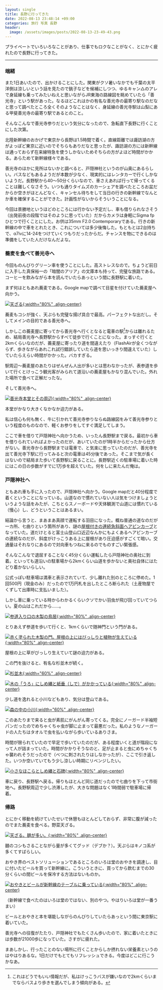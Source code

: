 ```yaml
---
layout: single
title: 長野に行ってきた
date: 2022-08-13 23:48:14 +09:00
categories: 旅行 写真 長野
header:
  image: /assets/images/posts/2022-08-13-23-49-43.png
---
```


プライベートでいろいろなことがあり、仕事でもロクなことがなく、とにかく疲れたので長野に行ってきた。

----

### 端緒

また1日あいたので、出かけることにした。関東がクソ暑いなかでも千葉の太平洋側は涼しいという話を見たので銚子などを候補にしつつ、ゆるキャン△のアレで身延線も乗ってみたいねえと思いながらJR東海の路線図を眺めていたら「善光寺」という駅があった。なるほどこれはかの有名な善光寺の最寄り駅なのだなと思って調べたところ全くそのようなことはなく、身延線の善光寺駅は山梨にある甲斐善光寺の最寄り駅であるとのこと。

そんなこんなで善光寺参りだという気分になったので、急転直下長野に行くことにした次第。

北陸新幹線のおかげで東京から長野は1.5時間で着く。直線距離では諏訪湖の方がよっぽど東京に近いのでそちらもありだなと思ったが、諏訪湖の方には新幹線は通っておらず在来線特急を使うしかないためそちらの方がよほど時間がかかる。あらためて新幹線様々である。

善光寺のほかに見所はないかと調べると、戸隠神社というのが山奥にあるらしい。バスなどもあるようだが本数が少なく、現実的にはレンタカーで行くしかないようだ。長野駅から40～50分くらいなので、車さえあれば行って帰ってくることは難しくなさそう。いつも通りタイムズのカーシェアを調べたところお盆だからか空きがほとんどなく、キャンセル待ちをして当日の行きの新幹線でなんとか車を確保することができた。計画性がないからそういうことになる。

今回は景勝地というほどのところには行かない予定だし、車も借りられなさそう（出発前夜の段階ではそのように思っていた）だからカメラは身軽にSigma fpひとつで行くことにした。お供は35mm F2.0 Contemporaryである。行きの新幹線の中で車をとれたとき、これについては多少後悔した。もともとは2台持ちで、α7ivに14-24をつけていくつもりだったからだ。チャンスを物にできるのは準備をしていた人だけなんだよな。

### 蕎麦を食べて善光寺へ

今回ものんびりグリーン車を使うことにした。高ストレスなので。ちょうど前日に入手した真保裕一の「暗闇のアリア」の文庫本も持って、完璧な旅路である。コーヒーを飲みながら本を読んでいたらあっという間に長野駅に着いた。

まず何はともあれ蕎麦である。Google mapで調べて目星を付けていた蕎麦屋へ向かう。

[![天ざる](/assets/images/posts/2022-08-14-00-09-43.png){:width="80%" .align-center} ](/assets/images/posts/2022-08-14-00-09-43.png)

蕎麦もコシが強く、天ぷらも完璧な揚げ具合で最高。パーフェクトな出だし。そしてメインの目的である善光寺へ。

しかしこの蕎麦屋に寄ってから善光寺へ行くとなると電車の駅[^1]からは離れるため、結局善光寺へ長野駅からすべて徒歩で行くことになった。まっすぐ行くと2kmくらいなのだが、蕎麦屋に寄ったり道を間違えたり（FlashAirが全くつながらず、歩きながらあれこれ試行錯誤していたら道を思いっきり間違えていた）していたらえらい時間がかかった。バカすぎる。

駅周辺～蕎麦屋のあたりはぜんぜん人出が多いとは思わなかったが、表参道を歩いて行くとけっこう観光客がみられて道沿いの蕎麦屋もかなり混んでいた。外れた場所で食べて正解だったな。

そして善光寺へ。

[![善光寺本堂とその周辺](/assets/images/posts/2022-08-14-00-14-53.png){:width="80%" .align-center} ](/assets/images/posts/2022-08-14-00-14-53.png)

本堂がかなり大きくなかなか迫力がある。

私は信心も何も無く、牛に引かれて善光寺参りならぬ路線図をみて善光寺参りという程度のものなので、軽くお参りをしてすぐ満足してしまう。

ここで車を借りて戸隠神社へ向かうため、いったん長野駅まで戻る。最初から車を借りられていればよかったのだが、あいていたのが1時半からだったから仕方がない。善光寺から長野駅までは電車で、と気楽に思っていたのだが、善光寺を出て善光寺下駅に行ってみると次の電車は45分後であった。そこまで気が長くはないので結局また歩いて長野駅に戻ることに。長野駅近くの駐車場に着いた時にはこの日の歩数がすでに1万歩を超えていた。何をしに来たんだ俺は。

### 戸隠神社へ

ともあれ車も手に入ったので、戸隠神社へ向かう。Google mapだと40分程度で着くということになっている。山道なので慣れていない人は気をつけましょうというような話をみたが、こちとらスノーボードや天体観測で山道には慣れている（慢心）し、どうということはあるまい。

結論から言うと、まあまあ真顔で運転する羽目になった。概ね普通の道なのだが一カ所、七曲りという箇所があり、謎の[屋根付きの連続急斜面ヘアピンカーブ](https://tabiguruma.hatenadiary.com/entry/2018/10/16/233832)となっていた。道だけとると富士山登山口近辺なんかにもよくあるヘアピンカーブの連続なのだが、斜度がけっこうある上に屋根があり圧迫感がすごくて暗い。交通量はそれなりにあるので対向車もつねに来るのでものすごい緊張感。

そんなこんなで退屈することなく45分くらい運転したら戸隠神社の奥社に到着。といっても道沿いの駐車場から2kmくらい山道を歩かないと奥社自体にはたどり着かないらしい。

公式っぽい駐車場は満車と表示されていて、少し離れた別のところに停めた。1回500円（現金のみ）だったので1万円札を出したところ断られた（土産物屋でくずして出庫時に支払いました）。

しかし車に乗っている時からわかるくらいクソでかい羽虫が飛び回っていてつらい。夏の山はこれだから……。

[![参道入り口の木製の鳥居](/assets/images/posts/2022-08-14-00-33-25.png){:width="80%" .align-center} ](/assets/images/posts/2022-08-14-00-33-25.png)

とりあえず参道を歩いて行くと、1kmくらいで随神門という門がある。

[![赤く塗られた木製の門。屋根の上にはびっしりと植物が生えている](/assets/images/posts/2022-08-14-00-33-55.png){:width="80%" .align-center} ](/assets/images/posts/2022-08-14-00-33-55.png)

屋根の上に草がびっしり生えていて謎の迫力がある。

この門を抜けると、有名な杉並木が続く。

[![杉並木](/assets/images/posts/2022-08-14-00-34-46.png){:width="60%" .align-center} ](/assets/images/posts/2022-08-14-00-34-46.png)

[![木の「うろ」にしめ縄と紙垂（しで）がかかっている](/assets/images/posts/2022-08-14-00-35-04.png){:width="80%" .align-center} ](/assets/images/posts/2022-08-14-00-35-04.png)

少し道を逸れると小川などもあり、気分は登山である。

[![森の中の小川](/assets/images/posts/2022-08-14-00-35-36.png){:width="60%" .align-center} ](/assets/images/posts/2022-08-14-00-35-36.png)

このあたりまで来ると虫が素肌にがんがん寄ってくる。完全にノーガード半袖短パンだったのでめちゃくちゃ虫が脚に止まって最悪だった。私のようなノーガードの人たちはタオルで虫を払いながら歩いているありさま。

時間が限られていたので早足で歩いていたのだが、ある程度いくと道が階段になって人が詰まっていた。時間がかかりそうなのと、足が止まると虫にめちゃくちゃ襲われそうだったので（べつに刺されたりはしなかったが）、ここで引き返した。いつか空いていてもう少し涼しい時期にリベンジしたい。

[![小さなほこらとしめ縄と石碑](/assets/images/posts/2022-08-14-00-39-01.png){:width="80%" .align-center} ](/assets/images/posts/2022-08-14-00-39-01.png)

車に戻り、長野駅へ戻る。帰りもほとんど同じ道だったので七曲りを下って市街地へ。長野駅周辺で少し渋滞したが、大きな問題はなく1時間弱で駐車場に帰着。

### 帰路

とにかく移動を続けていたせいで休憩もほとんどしておらず、非常に腹が減ったのでまた蕎麦を食べる。野菜天ざる。

[![天ざる。麺が多い。](/assets/images/posts/2022-08-14-00-44-53.png){:width="80%" .align-center} ](/assets/images/posts/2022-08-14-00-44-53.png)

麺のコシもさることながら量が多くてグッド（デブか？）。天ぷらはキノコ系が多くてすばらしい。

おやき界のベストソリューションであるところのいろは堂のおやきを調達し、目に付いたビールを買って新幹線に。こういうときに、買ってから飲むまでの30分くらいの間ビールを保冷する方法はないものか。

[![おやきとビールが新幹線のテーブルに乗っている](/assets/images/posts/2022-08-14-00-48-11.png){:width="80%" .align-center} ](/assets/images/posts/2022-08-14-00-48-11.png)

（新幹線で食べたのはいろは堂のではない、別のやつ。やはりいろは堂が一番うまい）

ビールとおやきと本を堪能しながらのんびりしていたらあっという間に東京駅に着いていた。

善光寺への往復がたたり、戸隠神社でもたくさん歩いたので、家に着いたときには歩数が21000歩になっていた。さすがに疲れた。

まあしかし、行ったことのない場所に行くことからしか摂れない栄養素というのはやはりあるな。1日だけでもとてもリフレッシュできる。今度はどこに行こうかなあ。

[^1]: これはどうでもいい情報だが、私はけっこうバスが嫌いなので2kmくらいまでならバスより歩きを選んでしまう傾向がある。



